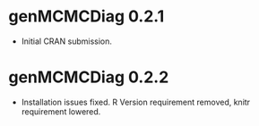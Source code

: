 # genMCMCDiag 0.2.1

* Initial CRAN submission.

# genMCMCDiag 0.2.2

* Installation issues fixed. R Version requirement removed, knitr requirement lowered.
